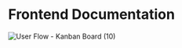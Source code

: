 # Frontend Documentation
![User Flow - Kanban Board (10)](https://github.com/user-attachments/assets/9131c812-500e-4769-9f67-a2fc44579f4b)

